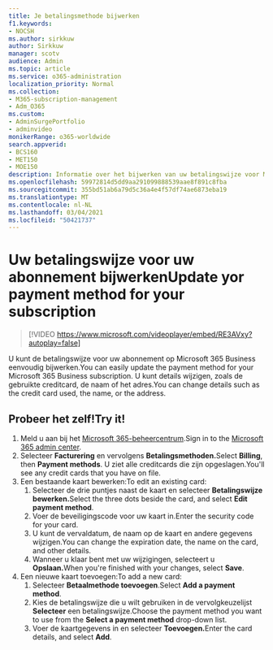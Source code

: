 ```yaml
---
title: Je betalingsmethode bijwerken
f1.keywords:
- NOCSH
ms.author: sirkkuw
author: Sirkkuw
manager: scotv
audience: Admin
ms.topic: article
ms.service: o365-administration
localization_priority: Normal
ms.collection:
- M365-subscription-management
- Adm_O365
ms.custom:
- AdminSurgePortfolio
- adminvideo
monikerRange: o365-worldwide
search.appverid:
- BCS160
- MET150
- MOE150
description: Informatie over het bijwerken van uw betalingswijze voor Microsoft 365 voor Bedrijven.
ms.openlocfilehash: 59972814d5dd9aa291099888539aae8f891c8fba
ms.sourcegitcommit: 355bd51ab6a79d5c36a4e4f57df74ae6873eba19
ms.translationtype: MT
ms.contentlocale: nl-NL
ms.lasthandoff: 03/04/2021
ms.locfileid: "50421737"
---
```

# <a name="update-yor-payment-method-for-your-subscription"></a><span data-ttu-id="a06ab-103">Uw betalingswijze voor uw abonnement bijwerken</span><span class="sxs-lookup"><span data-stu-id="a06ab-103">Update yor payment method for your subscription</span></span>

> [!VIDEO https://www.microsoft.com/videoplayer/embed/RE3AVxy?autoplay=false]

<span data-ttu-id="a06ab-104">U kunt de betalingswijze voor uw abonnement op Microsoft 365 Business eenvoudig bijwerken.</span><span class="sxs-lookup"><span data-stu-id="a06ab-104">You can easily update the payment method for your Microsoft 365 Business subscription.</span></span> <span data-ttu-id="a06ab-105">U kunt details wijzigen, zoals de gebruikte creditcard, de naam of het adres.</span><span class="sxs-lookup"><span data-stu-id="a06ab-105">You can change details such as the credit card used, the name, or the address.</span></span>

## <a name="try-it"></a><span data-ttu-id="a06ab-106">Probeer het zelf!</span><span class="sxs-lookup"><span data-stu-id="a06ab-106">Try it!</span></span>

1. <span data-ttu-id="a06ab-107">Meld u aan bij het [Microsoft 365-beheercentrum](https://admin.microsoft.com).</span><span class="sxs-lookup"><span data-stu-id="a06ab-107">Sign in to the [Microsoft 365 admin center](https://admin.microsoft.com).</span></span>
1. <span data-ttu-id="a06ab-108">Selecteer **Facturering** en vervolgens **Betalingsmethoden.**</span><span class="sxs-lookup"><span data-stu-id="a06ab-108">Select **Billing**, then **Payment methods**.</span></span> <span data-ttu-id="a06ab-109">U ziet alle creditcards die zijn opgeslagen.</span><span class="sxs-lookup"><span data-stu-id="a06ab-109">You'll see any credit cards that you have on file.</span></span>
1. <span data-ttu-id="a06ab-110">Een bestaande kaart bewerken:</span><span class="sxs-lookup"><span data-stu-id="a06ab-110">To edit an existing card:</span></span>
    1. <span data-ttu-id="a06ab-111">Selecteer de drie puntjes naast de kaart en selecteer **Betalingswijze bewerken.**</span><span class="sxs-lookup"><span data-stu-id="a06ab-111">Select the three dots beside the card, and select **Edit payment method**.</span></span>
    1. <span data-ttu-id="a06ab-112">Voer de beveiligingscode voor uw kaart in.</span><span class="sxs-lookup"><span data-stu-id="a06ab-112">Enter the security code for your card.</span></span>
    1. <span data-ttu-id="a06ab-113">U kunt de vervaldatum, de naam op de kaart en andere gegevens wijzigen.</span><span class="sxs-lookup"><span data-stu-id="a06ab-113">You can change the expiration date, the name on the card, and other details.</span></span>
    1. <span data-ttu-id="a06ab-114">Wanneer u klaar bent met uw wijzigingen, selecteert u **Opslaan.**</span><span class="sxs-lookup"><span data-stu-id="a06ab-114">When you're finished with your changes, select **Save**.</span></span>
1. <span data-ttu-id="a06ab-115">Een nieuwe kaart toevoegen:</span><span class="sxs-lookup"><span data-stu-id="a06ab-115">To add a new card:</span></span>
    1. <span data-ttu-id="a06ab-116">Selecteer **Betaalmethode toevoegen**.</span><span class="sxs-lookup"><span data-stu-id="a06ab-116">Select **Add a payment method**.</span></span>
    1. <span data-ttu-id="a06ab-117">Kies de betalingswijze die u wilt gebruiken in de vervolgkeuzelijst **Selecteer** een betalingswijze.</span><span class="sxs-lookup"><span data-stu-id="a06ab-117">Choose the payment method you want to use from the **Select a payment method** drop-down list.</span></span>
    1. <span data-ttu-id="a06ab-118">Voer de kaartgegevens in en selecteer **Toevoegen.**</span><span class="sxs-lookup"><span data-stu-id="a06ab-118">Enter the card details, and select **Add**.</span></span>

